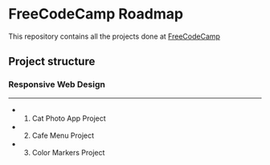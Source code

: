 # FreeCodeCamp Roadmap

This repository contains all the projects done at [FreeCodeCamp](https://www.freecodecamp.org)

## Project structure

### Responsive Web Design

---

-   1. Cat Photo App Project
-   2. Cafe Menu Project
-   3. Color Markers Project

